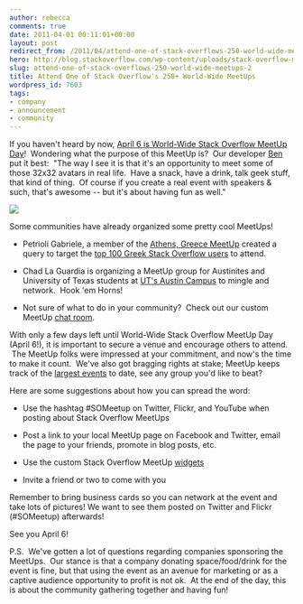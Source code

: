 ```yaml
---
author: rebecca
comments: true
date: 2011-04-01 00:11:01+00:00
layout: post
redirect_from: /2011/04/attend-one-of-stack-overflows-250-world-wide-meetups-2
hero: http://blog.stackoverflow.com/wp-content/uploads/stack-overflow-meetups-256.png
slug: attend-one-of-stack-overflows-250-world-wide-meetups-2
title: Attend One of Stack Overflow's 250+ World-Wide MeetUps
wordpress_id: 7603
tags:
- company
- announcement
- community
---
```


If you haven't heard by now, [April 6 is World-Wide Stack Overflow MeetUp Day](http://blog.stackoverflow.com/2011/03/stack-overflow-meetups-april-6/)!  Wondering what the purpose of this MeetUp is?  Our developer [Ben](http://stackoverflow.com/users/115866/balpha) put it best:  "The way I see it is that it's an opportunity to meet some of those 32x32 avatars in real life.  Have a snack, have a drink, talk geek stuff, that kind of thing.  Of course if you create a real event with speakers & such, that's awesome -- but it's about having fun as well."

[![](http://blog.stackoverflow.com/wp-content/uploads/stack-overflow-meetups-256.png)](http://www.meetup.com/stackoverflow/)

Some communities have already organized some pretty cool MeetUps!



	
  * Petrioli Gabriele, a member of the [Athens, Greece MeetUp](http://www.meetup.com/stackoverflow/athens-gr/83942) created a query to target the [top 100 Greek Stack Overflow users](http://data.stackexchange.com/stackoverflow/qe/1157/top-100-users-from-greece) to attend.

	
  * Chad La Guardia is organizing a MeetUp group for Austinites and University of Texas students at [UT's Austin Campus](http://www.meetup.com/stackoverflow/university-of-texas/84026) to mingle and network.  Hook 'em Horns!

	
  * Not sure of what to do in your community?  Check out our custom MeetUp [chat room](http://chat.stackoverflow.com/rooms/632/worldwide-meetup-day).



With only a few days left until World-Wide Stack Overflow MeetUp Day (April 6!), it is important to secure a venue and encourage others to attend.  The MeetUp folks were impressed at your commitment, and now's the time to make it count.  We've also got bragging rights at stake; MeetUp keeps track of the [largest events](http://www.meetup.com/everywhere/) to date, see any group you'd like to beat?

Here are some suggestions about how you can spread the word:





  * Use the hashtag #SOMeetup on Twitter, Flickr, and YouTube when posting about Stack Overflow MeetUps


  * Post a link to your local MeetUp page on Facebook and Twitter, email the page to your friends, promote in blog posts, etc.


  * Use the custom Stack Overflow MeetUp [widgets](http://www.meetup.com/stackoverflow/widgets)


  * Invite a friend or two to come with you



Remember to bring business cards so you can network at the event and take lots of pictures! We want to see them posted on Twitter and Flickr (#SOMeetup) afterwards!

See you April 6!

P.S.  We've gotten a lot of questions regarding companies sponsoring the MeetUps.  Our stance is that a company donating space/food/drink for the event is fine, but that using the event as an avenue for marketing or as a captive audience opportunity to profit is not ok.  At the end of the day, this is about the community gathering together and having fun!
